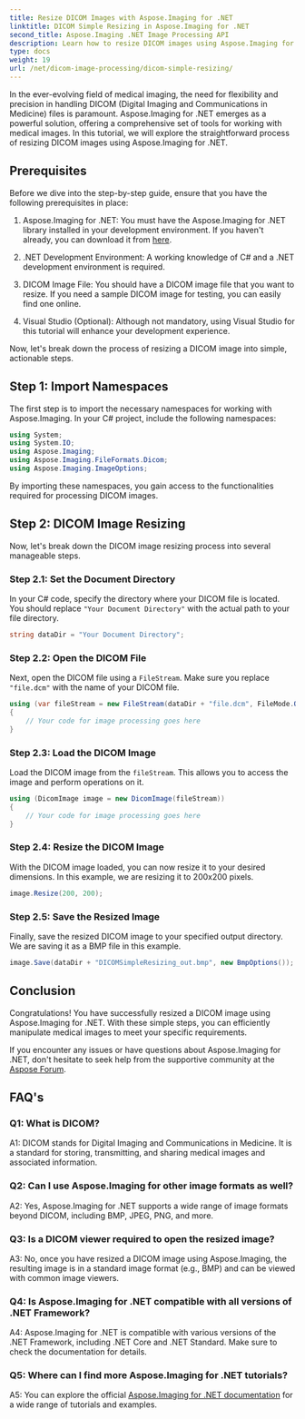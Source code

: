 ```yaml
---
title: Resize DICOM Images with Aspose.Imaging for .NET
linktitle: DICOM Simple Resizing in Aspose.Imaging for .NET
second_title: Aspose.Imaging .NET Image Processing API
description: Learn how to resize DICOM images using Aspose.Imaging for .NET, a powerful tool for medical image processing. Simple steps for precise results.
type: docs
weight: 19
url: /net/dicom-image-processing/dicom-simple-resizing/
---
```

In the ever-evolving field of medical imaging, the need for flexibility and precision in handling DICOM (Digital Imaging and Communications in Medicine) files is paramount. Aspose.Imaging for .NET emerges as a powerful solution, offering a comprehensive set of tools for working with medical images. In this tutorial, we will explore the straightforward process of resizing DICOM images using Aspose.Imaging for .NET. 

## Prerequisites

Before we dive into the step-by-step guide, ensure that you have the following prerequisites in place:

1. Aspose.Imaging for .NET: You must have the Aspose.Imaging for .NET library installed in your development environment. If you haven't already, you can download it from [here](https://releases.aspose.com/imaging/net/).

2. .NET Development Environment: A working knowledge of C# and a .NET development environment is required.

3. DICOM Image File: You should have a DICOM image file that you want to resize. If you need a sample DICOM image for testing, you can easily find one online.

4. Visual Studio (Optional): Although not mandatory, using Visual Studio for this tutorial will enhance your development experience.

Now, let's break down the process of resizing a DICOM image into simple, actionable steps.

## Step 1: Import Namespaces

The first step is to import the necessary namespaces for working with Aspose.Imaging. In your C# project, include the following namespaces:

```csharp
using System;
using System.IO;
using Aspose.Imaging;
using Aspose.Imaging.FileFormats.Dicom;
using Aspose.Imaging.ImageOptions;
```

By importing these namespaces, you gain access to the functionalities required for processing DICOM images.

## Step 2: DICOM Image Resizing

Now, let's break down the DICOM image resizing process into several manageable steps.

### Step 2.1: Set the Document Directory

In your C# code, specify the directory where your DICOM file is located. You should replace `"Your Document Directory"` with the actual path to your file directory.

```csharp
string dataDir = "Your Document Directory";
```

### Step 2.2: Open the DICOM File

Next, open the DICOM file using a `FileStream`. Make sure you replace `"file.dcm"` with the name of your DICOM file.

```csharp
using (var fileStream = new FileStream(dataDir + "file.dcm", FileMode.Open, FileAccess.Read))
{
    // Your code for image processing goes here
}
```

### Step 2.3: Load the DICOM Image

Load the DICOM image from the `fileStream`. This allows you to access the image and perform operations on it.

```csharp
using (DicomImage image = new DicomImage(fileStream))
{
    // Your code for image processing goes here
}
```

### Step 2.4: Resize the DICOM Image

With the DICOM image loaded, you can now resize it to your desired dimensions. In this example, we are resizing it to 200x200 pixels.

```csharp
image.Resize(200, 200);
```

### Step 2.5: Save the Resized Image

Finally, save the resized DICOM image to your specified output directory. We are saving it as a BMP file in this example.

```csharp
image.Save(dataDir + "DICOMSimpleResizing_out.bmp", new BmpOptions());
```

## Conclusion

Congratulations! You have successfully resized a DICOM image using Aspose.Imaging for .NET. With these simple steps, you can efficiently manipulate medical images to meet your specific requirements.

If you encounter any issues or have questions about Aspose.Imaging for .NET, don't hesitate to seek help from the supportive community at the [Aspose Forum](https://forum.aspose.com/).

## FAQ's

### Q1: What is DICOM?

A1: DICOM stands for Digital Imaging and Communications in Medicine. It is a standard for storing, transmitting, and sharing medical images and associated information.

### Q2: Can I use Aspose.Imaging for other image formats as well?

A2: Yes, Aspose.Imaging for .NET supports a wide range of image formats beyond DICOM, including BMP, JPEG, PNG, and more.

### Q3: Is a DICOM viewer required to open the resized image?

A3: No, once you have resized a DICOM image using Aspose.Imaging, the resulting image is in a standard image format (e.g., BMP) and can be viewed with common image viewers.

### Q4: Is Aspose.Imaging for .NET compatible with all versions of .NET Framework?

A4: Aspose.Imaging for .NET is compatible with various versions of the .NET Framework, including .NET Core and .NET Standard. Make sure to check the documentation for details.

### Q5: Where can I find more Aspose.Imaging for .NET tutorials?

A5: You can explore the official [Aspose.Imaging for .NET documentation](https://reference.aspose.com/imaging/net/) for a wide range of tutorials and examples.
